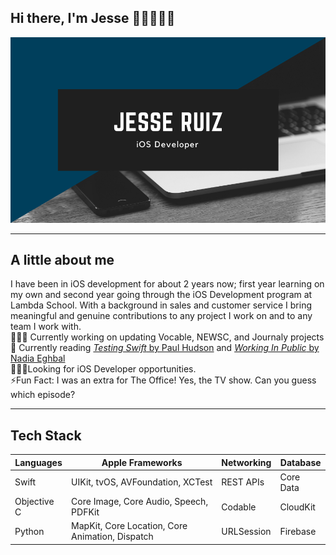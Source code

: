 ## Hi there, I'm Jesse 👋🏽👨🏽‍💻
![Image](https://github.com/jesseleeruiz/jesseleeruiz/blob/master/JesseDesign.png)
___
## A little about me
I have been in iOS development for about 2 years now; first year learning on my own and second year going through the iOS Development program at Lambda School.
With a background in sales and customer service I bring meaningful and genuine contributions to any project I work on and to any team I work with.  
👨🏽‍🔧 Currently working on updating Vocable, NEWSC, and Journaly projects    
📖 Currently reading [_Testing Swift_ by Paul Hudson](https://www.hackingwithswift.com/store/testing-swift) and [_Working In Public_ by Nadia Eghbal](https://press.stripe.com/#working-in-public)    
🕵🏽‍♂️Looking for iOS Developer opportunities.   
⚡️Fun Fact: I was an extra for The Office! Yes, the TV show. Can you guess which episode?
___
## Tech Stack
__Languages__ | __Apple Frameworks__ | __Networking__ | __Database__
------------- | -------------------- | -------------- | -------------
Swift         | UIKit, tvOS, AVFoundation, XCTest | REST APIs | Core Data 
Objective C   | Core Image, Core Audio, Speech, PDFKit | Codable | CloudKit 
Python        | MapKit, Core Location, Core Animation, Dispatch | URLSession | Firebase 

